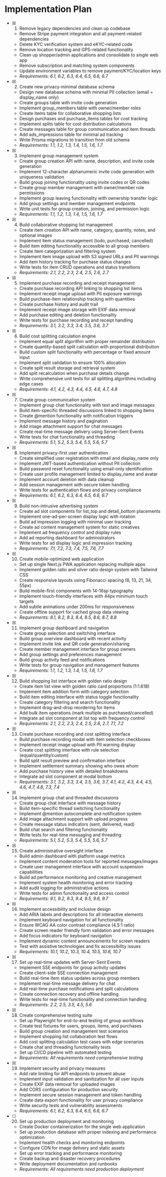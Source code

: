 # Implementation Plan

- [x] 1. Remove legacy dependencies and clean up codebase
  - Remove Stripe payment integration and all payment-related dependencies
  - Delete KYC verification system and eKYC-related code
  - Remove location tracking and GPS-related functionality
  - Clean up shopper/admin applications and consolidate to single web app
  - Remove subscription and matching system components
  - Update environment variables to remove payment/KYC/location keys
  - _Requirements: 6.1, 6.2, 6.3, 6.4, 6.5, 6.6, 6.7_

- [x] 2. Create new privacy-minimal database schema
  - Design new database schema with minimal PII collection (email + display_name only)
  - Create groups table with invite code generation
  - Implement group_members table with owner/member roles
  - Create items table for collaborative shopping lists
  - Design purchases and purchase_items tables for cost tracking
  - Implement splits table for cost distribution calculations
  - Create messages table for group communication and item threads
  - Add ads_impressions table for minimal ad tracking
  - Write Prisma migrations to transition from old schema
  - _Requirements: 1.1, 1.2, 1.3, 1.4, 1.5, 1.6, 1.7_

- [x] 3. Implement group management system
  - Create group creation API with name, description, and invite code generation
  - Implement 12-character alphanumeric invite code generation with uniqueness validation
  - Build group joining functionality using invite codes or QR codes
  - Create group member management with owner/member role permissions
  - Implement group leaving functionality with ownership transfer logic
  - Add group settings and member management endpoints
  - Write unit tests for group creation, joining, and permission logic
  - _Requirements: 1.1, 1.2, 1.3, 1.4, 1.5, 1.6, 1.7_

- [x] 4. Build collaborative shopping list management
  - Create item creation API with name, category, quantity, notes, and optional images
  - Implement item status management (todo, purchased, cancelled)
  - Build item editing functionality accessible to all group members
  - Create item categorization and filtering system
  - Implement item image upload with S3 signed URLs and PII warnings
  - Add item history tracking for purchase status changes
  - Write tests for item CRUD operations and status transitions
  - _Requirements: 2.1, 2.2, 2.3, 2.4, 2.5, 2.6, 2.7_

- [x] 5. Implement purchase recording and receipt management
  - Create purchase recording API linking to shopping list items
  - Implement receipt image upload with PII exposure warnings
  - Build purchase-item relationship tracking with quantities
  - Create purchase history and audit trail
  - Implement receipt image storage with EXIF data removal
  - Add purchase editing and deletion functionality
  - Write tests for purchase recording and receipt handling
  - _Requirements: 3.1, 3.2, 3.3, 3.4, 3.5, 3.6, 3.7_

- [x] 6. Build cost splitting calculation engine
  - Implement equal split algorithm with proper remainder distribution
  - Create quantity-based split calculation with proportional distribution
  - Build custom split functionality with percentage or fixed amount input
  - Implement split validation to ensure 100% allocation
  - Create split result storage and retrieval system
  - Add split recalculation when purchase details change
  - Write comprehensive unit tests for all splitting algorithms including edge cases
  - _Requirements: 4.1, 4.2, 4.3, 4.4, 4.5, 4.6, 4.7, 4.8_

- [x] 7. Create group communication system
  - Implement group chat functionality with text and image messages
  - Build item-specific threaded discussions linked to shopping items
  - Create @mention functionality with notification triggers
  - Implement message history and pagination
  - Add image attachment support for chat messages
  - Create real-time message delivery using Server-Sent Events
  - Write tests for chat functionality and threading
  - _Requirements: 5.1, 5.2, 5.3, 5.4, 5.5, 5.6, 5.7_

- [x] 8. Implement privacy-first user authentication
  - Create simplified user registration with email and display_name only
  - Implement JWT-based authentication without PII collection
  - Build password reset functionality using email-only identification
  - Create user profile management limited to display_name and avatar
  - Implement account deletion with data cleanup
  - Add session management with secure token handling
  - Write tests for authentication flows and privacy compliance
  - _Requirements: 6.1, 6.2, 6.3, 6.4, 6.5, 6.6, 6.7_

- [x] 9. Build non-intrusive advertising system
  - Create ad slot components for list_top and detail_bottom placements
  - Implement one-ad-per-screen display logic with rotation
  - Build ad impression logging with minimal user tracking
  - Create ad content management system for static creatives
  - Implement ad frequency control and display rules
  - Add ad reporting dashboard for administrators
  - Write tests for ad display logic and impression tracking
  - _Requirements: 7.1, 7.2, 7.3, 7.4, 7.5, 7.6, 7.7_

- [x] 10. Create mobile-optimized web application
  - Set up single Next.js PWA application replacing multiple apps
  - Implement golden ratio and silver ratio design system with Tailwind CSS
  - Create responsive layouts using Fibonacci spacing (8, 13, 21, 34, 55px)
  - Build mobile-first components with 14-16sp typography
  - Implement touch-friendly interfaces with 44px minimum touch targets
  - Add subtle animations under 200ms for responsiveness
  - Create offline support for cached group data viewing
  - _Requirements: 8.1, 8.2, 8.3, 8.4, 8.5, 8.6, 8.7, 8.8_

- [x] 11. Implement group dashboard and navigation
  - Create group selection and switching interface
  - Build group overview dashboard with recent activity
  - Implement invite link and QR code generation/sharing
  - Create member management interface for group owners
  - Add group settings and preferences management
  - Build group activity feed and notifications
  - Write tests for group navigation and management features
  - _Requirements: 1.1, 1.2, 1.3, 1.4, 1.5, 1.6, 1.7_

- [x] 12. Build shopping list interface with golden ratio design
  - Create item list view with golden ratio card proportions (1:1.618)
  - Implement item addition form with category selection
  - Build item editing interface with status toggle functionality
  - Create category filtering and search functionality
  - Implement drag-and-drop reordering for items
  - Add bulk item operations (mark multiple as purchased/cancelled)
  - Integrate ad slot component at list top with frequency control
  - _Requirements: 2.1, 2.2, 2.3, 2.4, 2.5, 2.6, 2.7, 7.1, 7.2_

- [x] 13. Create purchase recording and cost splitting interface
  - Build purchase recording modal with item selection checkboxes
  - Implement receipt image upload with PII warning display
  - Create cost splitting interface with rule selection (equal/quantity/custom)
  - Build split result preview and confirmation interface
  - Implement settlement summary showing who owes whom
  - Add purchase history view with detailed breakdowns
  - Integrate ad slot component at modal bottom
  - _Requirements: 3.1, 3.2, 3.3, 3.4, 3.5, 3.6, 3.7, 4.1, 4.2, 4.3, 4.4, 4.5, 4.6, 4.7, 4.8, 7.3, 7.4_

- [x] 14. Implement group chat and threaded discussions
  - Create group chat interface with message history
  - Build item-specific thread switching functionality
  - Implement @mention autocomplete and notification system
  - Add image attachment support with upload progress
  - Create message status indicators (sent, delivered, read)
  - Build chat search and filtering functionality
  - Write tests for real-time messaging and threading
  - _Requirements: 5.1, 5.2, 5.3, 5.4, 5.5, 5.6, 5.7_

- [x] 15. Create administrative oversight interface
  - Build admin dashboard with platform usage metrics
  - Implement content moderation tools for reported messages/images
  - Create user management interface with account suspension capabilities
  - Build ad performance monitoring and creative management
  - Implement system health monitoring and error tracking
  - Add audit logging for administrative actions
  - Write tests for admin functionality and access control
  - _Requirements: 9.1, 9.2, 9.3, 9.4, 9.5, 9.6, 9.7_

- [x] 16. Implement accessibility and inclusive design
  - Add ARIA labels and descriptions for all interactive elements
  - Implement keyboard navigation for all functionality
  - Ensure WCAG AA color contrast compliance (4.5:1 ratio)
  - Create screen reader friendly form validation and error messages
  - Add focus indicators for keyboard navigation
  - Implement dynamic content announcements for screen readers
  - Test with assistive technologies and fix accessibility issues
  - _Requirements: 10.1, 10.2, 10.3, 10.4, 10.5, 10.6, 10.7_

- [x] 17. Set up real-time updates with Server-Sent Events
  - Implement SSE endpoints for group activity updates
  - Create client-side SSE connection management
  - Build real-time item status updates across group members
  - Implement real-time message delivery for chat
  - Add real-time purchase notifications and split calculations
  - Create connection recovery and offline handling
  - Write tests for real-time functionality and connection handling
  - _Requirements: 2.2, 2.5, 3.5, 4.5, 5.6_

- [x] 18. Create comprehensive testing suite
  - Set up Playwright for end-to-end testing of group workflows
  - Create test fixtures for users, groups, items, and purchases
  - Build group creation and management test scenarios
  - Implement shopping list collaboration test flows
  - Add cost splitting calculation test cases with edge scenarios
  - Create chat and threading functionality tests
  - Set up CI/CD pipeline with automated testing
  - _Requirements: All requirements need comprehensive testing_

- [x] 19. Implement security and privacy measures
  - Add rate limiting for API endpoints to prevent abuse
  - Implement input validation and sanitization for all user inputs
  - Create EXIF data removal for uploaded images
  - Add CORS configuration for production security
  - Implement secure session management and token handling
  - Create data export functionality for user privacy compliance
  - Write security tests and vulnerability assessments
  - _Requirements: 6.1, 6.2, 6.3, 6.4, 6.5, 6.6, 6.7_

- [ ] 20. Set up production deployment and monitoring
  - Create Docker containerization for the single web application
  - Set up production database with proper indexing and performance optimization
  - Implement health checks and monitoring endpoints
  - Configure CDN for image delivery and static assets
  - Set up error tracking and performance monitoring
  - Create backup and disaster recovery procedures
  - Write deployment documentation and runbooks
  - _Requirements: All requirements need production deployment_